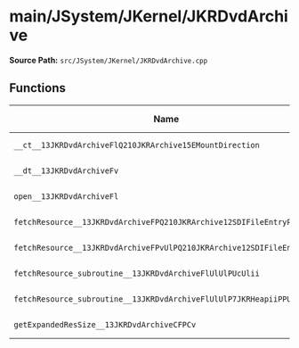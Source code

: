 # main/JSystem/JKernel/JKRDvdArchive

**Source Path:** `src/JSystem/JKernel/JKRDvdArchive.cpp`

## Functions

| Name | Address | Match % |
|------|---------|---------|
| `__ct__13JKRDvdArchiveFlQ210JKRArchive15EMountDirection` | `0x80413054` | :x: (65.1%) |
| `__dt__13JKRDvdArchiveFv` | `0x804130F8` | :x: (0.0%) |
| `open__13JKRDvdArchiveFl` | `0x80413214` | :x: (0.0%) |
| `fetchResource__13JKRDvdArchiveFPQ210JKRArchive12SDIFileEntryPUl` | `0x8041348C` | :x: (0.0%) |
| `fetchResource__13JKRDvdArchiveFPvUlPQ210JKRArchive12SDIFileEntryPUl` | `0x8041358C` | :x: (0.0%) |
| `fetchResource_subroutine__13JKRDvdArchiveFlUlUlPUcUlii` | `0x80413670` | :x: (0.0%) |
| `fetchResource_subroutine__13JKRDvdArchiveFlUlUlP7JKRHeapiiPPUc` | `0x80413864` | :x: (0.0%) |
| `getExpandedResSize__13JKRDvdArchiveCFPCv` | `0x80413A6C` | :x: (0.0%) |